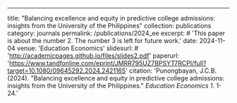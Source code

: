 ---
title: "Balancing excellence and equity in predictive college admissions: insights from the University of the Philippines"
collection: publications
category: journals
permalink: /publications/2024_ee
excerpt: # 'This paper is about the number 2. The number 3 is left for future work.'
date: 2024-11-04
venue: 'Education Economics'
slidesurl: # 'http://academicpages.github.io/files/slides2.pdf'
paperurl: 'https://www.tandfonline.com/eprint/JMRR795UZ7BPSYT7RCPI/full?target=10.1080/09645292.2024.2421165'
citation: 'Punongbayan, J.C.B. (2024). &quot;Balancing excellence and equity in predictive college admissions: insights from the University of the Philippines.&quot; <i>Education Economics 1</i>. 1-24.'
